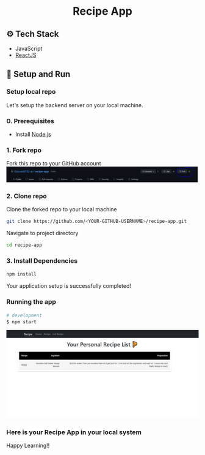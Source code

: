 <h1 align="center">Recipe App</h1>

## ⚙️ Tech Stack

* JavaScript
* [ReactJS](https://reactjs.org/)

<a id="setup-run"></a>
## 🔨 Setup and Run

<a id="setup-repo"></a>
### Setup local repo
Let's setup the backend server on your local machine.

### 0. Prerequisites
* Install [Node.js](http://nodejs.org)

### 1. Fork repo
Fork this repo to your GitHub account
![forkedimage](https://github.com/Gourav8152-ai/recipe-app/blob/main/forkedimage.PNG)

### 2. Clone repo
Clone the forked repo to your local machine
```bash
git clone https://github.com/<YOUR-GITHUB-USERNAME>/recipe-app.git
```
Navigate to project directory
```bash
cd recipe-app
```

### 3. Install Dependencies
```bash
npm install
```

Your application setup is successfully completed!
<a id="run-app"></a>
### Running the app

```bash
# development
$ npm start
```
![screenshot](https://github.com/Gourav8152-ai/recipe-app/blob/main/screenshot.PNG)

### Here is your Recipe App in your local system

Happy Learning!!